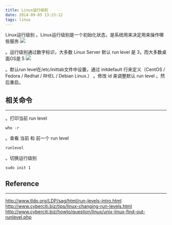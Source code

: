 ```yaml
---
title: Linux运行级别
date: 2014-09-05 13:23:12
tags: linux
---
```


Linux运行级别
。Linux运行级别是一个初始化状态，是系统用来决定用来操作哪些服务
![](http://slblogimg.oss-cn-beijing.aliyuncs.com/images/20140905/runlevel.png)
<!--more-->

。运行级别通过数字标识，大多数 Linux Server 默认 run level 是 3，而大多数桌面OS是 5
![](http://slblogimg.oss-cn-beijing.aliyuncs.com/images/20140905/config.png)

。默认run level在/etc/inittab文件中设置，通过 initdefault 行来定义（CentOS / Fedora / Redhat / RHEL / Debian Linux.）
。修改 id 来调整默认 run level
。然后重启。

## 相关命令
***
。打印当前 run level
```
who -r
```

。查看 当前 和 前一个 run level
```
runlevel
```

。切换运行级别
```
sudo init 1
```

## Reference
***
http://www.tldp.org/LDP/sag/html/run-levels-intro.html
http://www.cyberciti.biz/tips/linux-changing-run-levels.html
http://www.cyberciti.biz/howto/question/linux/unix-linux-find-out-runlevel.php